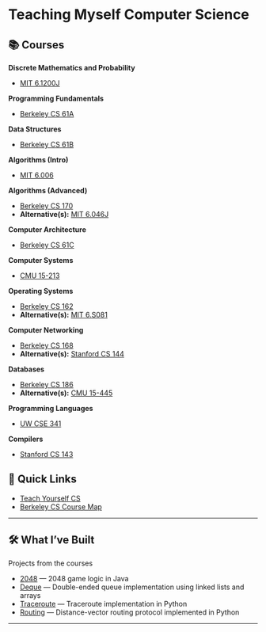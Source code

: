 # Teaching Myself Computer Science  

## 📚 Courses

**Discrete Mathematics and Probability**
- [MIT 6.1200J](https://ocw.mit.edu/courses/6-1200j-mathematics-for-computer-science-spring-2024)

**Programming Fundamentals**
- [Berkeley CS 61A](https://cs61a.org)

**Data Structures**
- [Berkeley CS 61B](https://sp21.datastructur.es)

**Algorithms (Intro)**
- [MIT 6.006](https://ocw.mit.edu/courses/6-006-introduction-to-algorithms-fall-2011)

**Algorithms (Advanced)**
- [Berkeley CS 170](https://cs170.org)
- **Alternative(s):** [MIT 6.046J](https://ocw.mit.edu/courses/6-046j-design-and-analysis-of-algorithms-spring-2015)

**Computer Architecture**
- [Berkeley CS 61C](https://cs61c.org)

**Computer Systems**
- [CMU 15-213](https://www.cs.cmu.edu/afs/cs/academic/class/15213-f15/www)

**Operating Systems**
- [Berkeley CS 162](https://cs162.org)
- **Alternative(s):** [MIT 6.S081](https://pdos.csail.mit.edu/6.828/2021/schedule.html)

**Computer Networking**
- [Berkeley CS 168](https://sp25.cs168.io)
- **Alternative(s):** [Stanford CS 144](https://cs144.github.io)

**Databases**
- [Berkeley CS 186](https://learning.edge.edx.org/course/course-v1:BerkeleyX+CS186+2018_SP)
- **Alternative(s):** [CMU 15-445](https://15445.courses.cs.cmu.edu/fall2022/schedule.html)

**Programming Languages**
- [UW CSE 341](https://courses.cs.washington.edu/courses/cse341/18wi)

**Compilers**
- [Stanford CS 143](https://web.stanford.edu/class/cs143)

## 📌 Quick Links
- [Teach Yourself CS](https://teachyourselfcs.com)
- [Berkeley CS Course Map](https://hkn.eecs.berkeley.edu/courseguides)

---

## 🛠️ What I’ve Built
Projects from the courses

- [2048](./cs61b/proj0-2048) — 2048 game logic in Java
- [Deque](./cs61b/proj1-guitar-hero) — Double-ended queue implementation using linked lists and arrays
- [Traceroute](./cs168/cs168-sp25-proj1-traceroute) — Traceroute implementation in Python
- [Routing](./cs168/cs168-sp25-proj2-routing) — Distance-vector routing protocol implemented in Python

---
